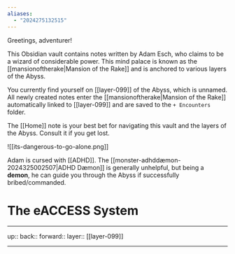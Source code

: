 ```yaml
---
aliases:
  - "2024275132515"
---
```

Greetings, adventurer!

This Obsidian vault contains notes written by Adam Esch, who claims to be a wizard of considerable power. This mind palace is known as the [[mansionoftherake|Mansion of the Rake]] and is anchored to various layers of the Abyss.

You currently find yourself on [[layer-099]] of the Abyss, which is unnamed. All newly created notes enter the [[mansionoftherake|Mansion of the Rake]] automatically linked to [[layer-099]] and are saved to the `+ Encounters` folder.

The [[Home]] note is your best bet for navigating this vault and the layers of the Abyss. Consult it if you get lost.

![[its-dangerous-to-go-alone.png]]

Adam is cursed with [[ADHD]]. The [[monster-adhddæmon-2024325002507|ADHD Dæmon]] is generally unhelpful, but being a **demon**, he can guide you through the Abyss if successfully bribed/commanded.

# The eACCESS System



***

up:: 
back:: 
forward:: 
layer:: [[layer-099]]

***
